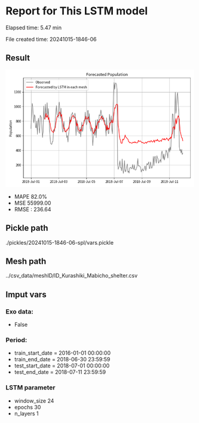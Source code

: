 
# Report for This LSTM model 
Elapsed time: 5.47 min

File created time: 20241015-1846-06

## Result 
<img src="20241015-1846-06.png" width='600'/>

- MAPE	82.0%
- MSE 	55999.00
- RMSE : 236.64

## Pickle path
./pickles/20241015-1846-06-spl/vars.pickle

## Mesh path
../csv_data/meshID/ID_Kurashiki_Mabicho_shelter.csv

## Imput vars

### Exo data:
- False

### Period:
- train_start_date    = 2016-01-01 00:00:00
- train_end_date      = 2018-06-30 23:59:59
- test_start_date     = 2018-07-01 00:00:00  
- test_end_date       = 2018-07-11 23:59:59

### LSTM parameter
- window_size	24
- epochs	30
- n_layers	1

